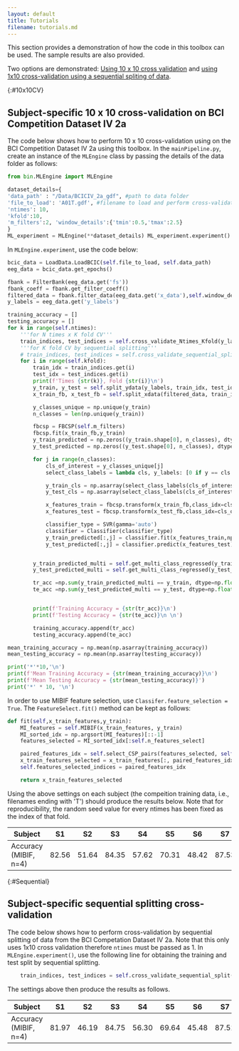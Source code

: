 ```yaml
---
layout: default
title: Tutorials 
filename: tutorials.md
---
```

This section provides a demonstration of how the code in this toolbox can be used. The sample results are also provided. 

Two options are demonstrated: <a href="#10x10CV">Using 10 x 10 cross validation</a> and <a href="#Sequential">using 1x10 cross-validation using a sequential spliting of data</a>.

{:#10x10CV}
## Subject-specific 10 x 10 cross-validation on BCI Competition Dataset IV 2a
The code below shows how to perform 10 x 10 cross-validation using on the BCI Competition Dataset IV 2a using this toolbox. In the `mainPipeline.py`, create an instance of the `MLEngine` class by passing the details of the data folder as follows:

```python
from bin.MLEngine import MLEngine

dataset_details={
'data_path' : "/Data/BCICIV_2a_gdf", #path to data folder 
'file_to_load': 'A01T.gdf', #filename to load and perform cross-validation
'ntimes': 10,
'kfold':10,
'm_filters':2, 'window_details':{'tmin':0.5,'tmax':2.5}
}
ML_experiment = MLEngine(**dataset_details) ML_experiment.experiment()
```

In `MLEngine.experiment`, use the code below:

```python
bcic_data = LoadData.LoadBCIC(self.file_to_load, self.data_path)
eeg_data = bcic_data.get_epochs()

fbank = FilterBank(eeg_data.get('fs'))
fbank_coeff = fbank.get_filter_coeff()
filtered_data = fbank.filter_data(eeg_data.get('x_data'),self.window_details)
y_labels = eeg_data.get('y_labels')

training_accuracy = []
testing_accuracy = []
for k in range(self.ntimes):
    '''for N times x K fold CV'''
    train_indices, test_indices = self.cross_validate_Ntimes_Kfold(y_labels,ifold=k)
    '''for K fold CV by sequential splitting'''
    # train_indices, test_indices = self.cross_validate_sequential_split(y_labels)
    for i in range(self.kfold):
        train_idx = train_indices.get(i)
        test_idx = test_indices.get(i)
        print(f'Times {str(k)}, Fold {str(i)}\n')
        y_train, y_test = self.split_ydata(y_labels, train_idx, test_idx)
        x_train_fb, x_test_fb = self.split_xdata(filtered_data, train_idx, test_idx)

        y_classes_unique = np.unique(y_train)
        n_classes = len(np.unique(y_train))

        fbcsp = FBCSP(self.m_filters)
        fbcsp.fit(x_train_fb,y_train)
        y_train_predicted = np.zeros((y_train.shape[0], n_classes), dtype=np.float)
        y_test_predicted = np.zeros((y_test.shape[0], n_classes), dtype=np.float)

        for j in range(n_classes):
            cls_of_interest = y_classes_unique[j]
            select_class_labels = lambda cls, y_labels: [0 if y == cls else 1 for y in y_labels]

            y_train_cls = np.asarray(select_class_labels(cls_of_interest, y_train))
            y_test_cls = np.asarray(select_class_labels(cls_of_interest, y_test))

            x_features_train = fbcsp.transform(x_train_fb,class_idx=cls_of_interest)
            x_features_test = fbcsp.transform(x_test_fb,class_idx=cls_of_interest)

            classifier_type = SVR(gamma='auto')
            classifier = Classifier(classifier_type)
            y_train_predicted[:,j] = classifier.fit(x_features_train,np.asarray(y_train_cls,dtype=np.float))
            y_test_predicted[:,j] = classifier.predict(x_features_test)


        y_train_predicted_multi = self.get_multi_class_regressed(y_train_predicted)
        y_test_predicted_multi = self.get_multi_class_regressed(y_test_predicted)

        tr_acc =np.sum(y_train_predicted_multi == y_train, dtype=np.float) / len(y_train)
        te_acc =np.sum(y_test_predicted_multi == y_test, dtype=np.float) / len(y_test)


        print(f'Training Accuracy = {str(tr_acc)}\n')
        print(f'Testing Accuracy = {str(te_acc)}\n \n')

        training_accuracy.append(tr_acc)
        testing_accuracy.append(te_acc)

mean_training_accuracy = np.mean(np.asarray(training_accuracy))
mean_testing_accuracy = np.mean(np.asarray(testing_accuracy))

print('*'*10,'\n')
print(f'Mean Training Accuracy = {str(mean_training_accuracy)}\n')
print(f'Mean Testing Accuracy = {str(mean_testing_accuracy)}')
print('*' * 10, '\n')
```

In order to use MIBIF feature selection, use `Classifer.feature_selection = True`. The `FeatureSelect.fit()` method can be kept as follows:

```python    
def fit(self,x_train_features,y_train):
    MI_features = self.MIBIF(x_train_features, y_train)
    MI_sorted_idx = np.argsort(MI_features)[::-1]
    features_selected = MI_sorted_idx[:self.n_features_select]

    paired_features_idx = self.select_CSP_pairs(features_selected, self.n_csp_pairs)
    x_train_features_selected = x_train_features[:, paired_features_idx]
    self.features_selected_indices = paired_features_idx

    return x_train_features_selected
```

Using the above settings on each subject (the compeition training data, i.e., filenames ending with 'T') should produce the results below. Note that for reproducibility, the random seed value for every ntimes has been fixed as the index of that fold.

Subject | S1 | S2 | S3 | S4 | S5 | S6 | S7 | S8 | S9 | Mean 
--------|----|----|----|----|----|----|----|----|----|------
Accuracy (MIBIF, n=4) | 82.56 | 51.64 | 84.35 | 57.62 | 70.31 | 48.42 | 87.53 | 85.11 | 84.03 | 72.40

{:#Sequential}
## Subject-specific sequential splitting cross-validation
The code below shows how to perform cross-validation by sequential splitting of data from the BCI Competation Dataset IV 2a. Note that this only uses 1x10 cross validation therefore `ntimes` must be passed as 1. In `MLEngine.experiment()`, use the following line for obtaining the training and test split by sequential splitting.

```python
    train_indices, test_indices = self.cross_validate_sequential_split(y_labels)
```

The settings above then produce the results as follows.

Subject | S1 | S2 | S3 | S4 | S5 | S6 | S7 | S8 | S9 | Mean 
--------|----|----|----|----|----|----|----|----|----|------
Accuracy (MIBIF, n=4) | 81.97 | 46.19 | 84.75 | 56.30 | 69.64 | 45.48 | 87.51 | 84.99 | 82.92 | 71.08